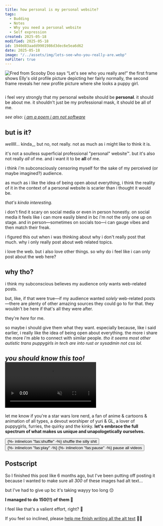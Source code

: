 ```yaml
---
title: how personal is my personal website?
tags:
  - Budding
  - Notes
  - Why you need a personal website
  - Self expression
created: 2025-05-18
modified: 2025-05-18
id: 1940d83aadd9901986d3dec6e5ea6d62
date: 2025-05-18
image: "/../assets/img/lets-see-who-you-really-are.webp"
noFilter: true
---
```

![Fred from Scooby Doo says “Let's see who you really are!” the first frame shows Elly's old profile picture depicting her fairly normally, the second frame reveals her new profile picture where she looks a puppy girl.](/../assets/img/lets-see-who-you-really-are.webp)

~~~ callout _to be read as a conversation with my brain_
~~~

i feel very strongly that my personal website should be **personal**. it should be about me. it shouldn't just be my professional mask, it should be all of me.

_see also: [i am a poem i am not software](https://robinrendle.com/notes/i-am-a-poem-i-am-not-software/)_

## but is it?

_welllll…_ kinda,,, but no, not really. not as much as i might like to think it is.

it's not a soulless superficial professional "personal" website&trade;. but it's also not really _all_ of me. and i want it to be **all** of me.

i think i'm subconsciously censoring myself for the sake of my perceived (or maybe imagined?) audience.

as much as i like the idea of being open about everything, i think the reality of it in the context of a personal website is scarier than i thought it would be.

_that's kinda interesting._

i don't find it scary on social media or even in person honestly. on social media it feels like i can more easily blend in bc i'm not the only one up on stage. and in person—sometimes on socials too—i can gauge vibes and then match their freak.

i figured this out when i was thinking about why i don't really post that much. why i only really post about web related topics.

i love the web. but i also love other things.
so why do i feel like i can only post about the web here?

## why tho?

i think my subconscious believes my audience only wants web-related posts.

but, like, if that were true—if my audience wanted _solely_ web-related posts—there are plenty of other amazing sources they could go to for that. they wouldn't be here if that's all they were after.

they're _here_ for me.

so maybe i should give them what they want.
especially because, like i said earlier, i really like the idea of being open about everything. the more i share the more i'm able to connect with similar people. _tho it seems most other autistic trans puppygirls in tech are into rust or sysadmin not css lol._

<h2 class="[ grid gap-3 ]" style="grid-template-columns: 1.5fr minmax(0, 2fr);">
	<em id="you-should-know-this-too" class="[ stroke ]">you should know this too!</em>
	<video controls autoplay loop muted playsinline src="/assets/img/you-should-know-this-too.mp4"></video>
</h2>

let me know if you're a star wars lore nerd, a fan of anime & cartoons & animation of all types, a devout worshiper of yuri & GL, a lover of puppygirls, furries, the quirky and the kinky. **let's embrace the full spectrum of what makes us unique and unapologetically ourselves.**

<div class="[ flex flex-wrap gap-3 ]">
  <button type="button" id="randomiseButton">
    {%- inlineIcon "fas:shuffle" -%}
    <span>shuffle the silly shit</span>
  </button>
  <button type="button" id="pauseAllButton">
    {%- inlineIcon "fas:play" -%}
    {%- inlineIcon "fas:pause" -%}
    <span>pause all videos</span>
  </button>
</div>
<div id="media-wall" class="[ flow ]"></div>

<script type="module">
const recentlyShown = new Set();
const RECENT_HISTORY_SIZE = 300;

const mediaFiles = [
  { type: "image", index: 0, alt: "I bring a sort of “being a dog” vibe to the gender that that humans don't really like." },
  { type: "image", index: 1, alt: "A quick sketch of me Brodie did in pen." },
  { type: "image", index: 2, alt: "A lil cat drinking a pink monster can “glug glug”." },
  { type: "image", index: 3, alt: "A lil cat sitting at a laptop, the screen says “boobs”." },
  { type: "image", index: 4, alt: "A puppy girl wearing a shirt that says “autistic by birth, dog girl by the grace of god”." },
  { type: "image", index: 5, alt: "Calypso from Bluey." },
  { type: "image", index: 6, alt: "Ralsei lying face down on the floor." },
  { type: "image", index: 7, alt: "A lil cat with a raised eyebrow saying “queer”." },
  { type: "image", index: 8, alt: "A lil dog and cat napping together." },
  { type: "image", index: 9, alt: "An absolutely tiny anthropomorphised dog." },
  { type: "image", index: 10, alt: "Miwa and Saeko smiling." },
  { type: "image", index: 11, alt: "" },
  { type: "image", index: 12, alt: "A heartwarming two-panel manga strip showing the sweet intimacy of Miwa and Saeko in separate beds but holding hands, then passed out, sleeping messily, but their connection remains, unbroken even in dreams." },
  { type: "image", index: 13, alt: "" },
  { type: "image", index: 14, alt: "" },
  { type: "image", index: 15, alt: "Saeko reacts with wide-eyed, comical shock and awe, exclaiming, “WHOAA... THAT'S SOME MAD CLEAVAGE!” as Miwa bends over, emphasizing a moment of playful, slightly flustered surprise." },
  { type: "image", index: 16, alt: "" },
  { type: "image", index: 17, alt: "" },
  { type: "image", index: 18, alt: "" },
  { type: "image", index: 19, alt: "Pure joy captured in motion as Miwa and Saeko, hands clasped tightly, run with delighted smiles, their energy palpable in the manga panel." },
  { type: "image", index: 20, alt: "" },
  { type: "image", index: 21, alt: "A quiet, pensive moment as Miwa, in pajamas, gazes with a serious, perhaps slightly weary, expression as Saeko enters the frame." },
  { type: "image", index: 22, alt: "A tender, simple line drawing captures the cozy intimacy of a dog and cat snuggled in sleep, dreaming sweetly of an even closer cuddle, a small heart symbolizing their affection." },
  { type: "image", index: 23, alt: "A vibrant manga scene contrasts two friends: Saeko bursts with exuberant energy, long hair flying as she throws her arms up in pure celebration, while Miwa, elegant in a patterned dress, offers a gentle, serene smile. A moment of shared joy against a cool blue." },
  { type: "image", index: 24, alt: "Miwa and Saeko share a moment of quiet contemplation, their expressions soft and thoughtful as they rest their chins in their hands, radiating a gentle, cozy vibe against a warm pink backdrop." },
  { type: "image", index: 25, alt: "" },
  { type: "image", index: 26, alt: "In a car, Miwa and Saeko sleep soundly, they're completely zonked out, Saeko is drooling on Miwa's boobs." },
  { type: "image", index: 27, alt: "" },
  { type: "image", index: 28, alt: "" },
  { type: "image", index: 29, alt: "" },
  { type: "image", index: 30, alt: "A close-up manga panel radiating warmth, as Miwa, with kind eyes and long dark hair, offers a soft, reassuring smile." },
  { type: "image", index: 31, alt: "" },
  { type: "image", index: 32, alt: "" },
  { type: "image", index: 33, alt: "" },
  { type: "image", index: 34, alt: "" },
  { type: "image", index: 35, alt: "" },
  { type: "image", index: 36, alt: "A goofy lil cat sits proudly unaware, a red circle around its head, connected by a line to a small pride flag, it's a gay cat." },
  { type: "image", index: 37, alt: "" },
  { type: "image", index: 38, alt: "A playful, silly lil cat sipping from a comically large puddle of bright green monster energy drink." },
  { type: "image", index: 39, alt: "A cute lil cat confidently holds a sign that says “GIVE ME $$$”." },
  { type: "image", index: 40, alt: "A cute lil cat confidently holds a sign that says “GAY.”" },
  { type: "image", index: 41, alt: "" },
  { type: "image", index: 42, alt: "" },
  { type: "image", index: 43, alt: "" },
  { type: "image", index: 44, alt: "" },
  { type: "image", index: 45, alt: "" },
  { type: "image", index: 46, alt: "" },
  { type: "image", index: 47, alt: "" },
  { type: "image", index: 48, alt: "Qiu Tong with wide, luminous eyes gazes intently at her phone screen, waiting for Sun Jing to respond." },
  { type: "image", index: 49, alt: "A cute lil puppy girl says “dont care. didn't ask plus i'm wagging my tail and going arf arf wraff bark :3”." },
  { type: "image", index: 50, alt: "An anime girl imitates the thinking emoji." },
  { type: "image", index: 51, alt: "Aya is so embarrassed that her hair is standing up and her face is completely red." },
  { type: "image", index: 52, alt: "Aya begging for forgiveness while Mitsuki tries to reassure her that it's fine." },
  { type: "image", index: 53, alt: "" },
  { type: "image", index: 54, alt: "" },
  { type: "image", index: 55, alt: "You're not cute with those puffy cheeks. You're 29!" },
  { type: "image", index: 56, alt: "Aya is looking at her phone, she's so full of joy that she's moved to tears." },
  { type: "image", index: 57, alt: "Woof! I mean yes!" },
  { type: "image", index: 58, alt: "" },
  { type: "image", index: 59, alt: "I'm a faggot…" },
  { type: "image", index: 60, alt: "An emoji with a huge frown looking at a computer screen." },
  { type: "image", index: 61, alt: "Izutsumi says “Gender”." },
  { type: "image", index: 62, alt: "A tiny little puppy says “Another silly day in my gorgeous tranny life”." },
  { type: "image", index: 63, alt: "" },
  { type: "image", index: 64, alt: "" },
  { type: "image", index: 65, alt: "Pure, unadulterated puppy-dog excitement radiates from this character seen from behind, complete with dog ears and an energetically wagging tail." },
  { type: "image", index: 66, alt: "Three adorable emoticon faces (:3, :3c, :3<) demonstrated by a cute character with flowing hair, each expressing a variation of sweet, cat-like coyness." },
  { type: "image", index: 67, alt: "" },
  { type: "image", index: 68, alt: "Pure, unadulterated puppy-dog excitement radiates from this character seen from behind, complete with dog ears and an energetically wagging tail." },
  { type: "image", index: 69, alt: "" },
  { type: "image", index: 70, alt: "" },
  { type: "image", index: 71, alt: "" },
  { type: "image", index: 72, alt: "" },
  { type: "image", index: 73, alt: "" },
  { type: "image", index: 74, alt: "Brodie the cat says “not a single thought behind your eyes” Elly the dog is confused but then squints and says “wait a minute”." },
  { type: "image", index: 75, alt: "" },
  { type: "image", index: 76, alt: "A sassy mf sits at a desk with a mouse and keyboard." },
  { type: "image", index: 77, alt: "A little puppy says “Welcome to my site”." },
  { type: "image", index: 78, alt: "" },
  { type: "image", index: 79, alt: "A proud yuri enthusiast beams, sporting her “YURI WATCHING HAT” and flashing her “registered YURI EXPERT” card, radiating pure, unadulterated love for the genre, behind her is a lesbian pride flag." },
  { type: "image", index: 80, alt: "A chaotic meme advises to “JUST SCAMPER OUT” if things suck, featuring Izutsumi the cat-person and a humorous list of escapable situations followed by “IF IT SUCKS... HIT DA BRICKS!!”, hilariously championing “real winners quit”." },
  { type: "image", index: 81, alt: "A character with a gentle, inviting smile extends a hand, offering a heartfelt invitation: “LET'S TAKE ESTROGEN TOGETHER”." },
  { type: "image", index: 82, alt: "" },
  { type: "image", index: 83, alt: "" },
  { type: "image", index: 84, alt: "A tiny little cat puts a huge middle finger up to the camera." },
  { type: "image", index: 85, alt: "WHAT is on that computer screen?!" },
  { type: "image", index: 86, alt: "" },
  { type: "image", index: 87, alt: "Falin is a lil puppy giggling." },
  { type: "image", index: 88, alt: "Marcile is a lil puppy giggling." },
  { type: "image", index: 89, alt: "" },
  { type: "image", index: 90, alt: "" },
  { type: "image", index: 91, alt: "" },
  { type: "video", index: 0, alt: "" },
  { type: "video", index: 1, alt: "" },
  { type: "video", index: 2, alt: "Ahsoka Tano and Darth Maul prepare to fight." },
  { type: "video", index: 3, alt: "" },
  { type: "video", index: 4, alt: "“Gets to you, doesn't it?” — Marva, Andor." },
  { type: "video", index: 5, alt: "“Heh.” — Anya smugly" },
  { type: "video", index: 6, alt: "" },
  { type: "video", index: 7, alt: "" },
  { type: "video", index: 8, alt: "" },
  { type: "video", index: 9, alt: "" },
  { type: "video", index: 10, alt: "the autism creature bouncing up and down." },
  { type: "video", index: 11, alt: "" },
  { type: "video", index: 12, alt: "" },
  { type: "video", index: 13, alt: "Aya, green yuri, surounded by sparkles and the text “is somebody gonna match my freak?”." },
  { type: "video", index: 14, alt: "" },
  { type: "video", index: 15, alt: "Bingo getting swallowed by the cinema seat she's sitting in." },
  { type: "video", index: 16, alt: "Bingo dancing under a hand dryer giggling." },
  { type: "video", index: 17, alt: "A cat making biscuits on a blue ikea shark, captioned by the text “hate crime”." },
  { type: "video", index: 18, alt: "A sparkly little blue ikea shark spinning around." },
  { type: "video", index: 19, alt: "BMO dancing." },
  { type: "video", index: 20, alt: "BMO farting." },
  { type: "video", index: 21, alt: "BMO doing a kickflip." },
  { type: "video", index: 22, alt: "A racoon girl chugs a drink, “Mmm estrogen!~”." },
  { type: "video", index: 23, alt: "A racoon girl laughing." },
  { type: "video", index: 24, alt: "A racoon girl tapping on her phone." },
  { type: "video", index: 25, alt: "Marceline lying over Princess bubblegum on the couch, they're reading a magazine together." },
  { type: "video", index: 26, alt: "Princess bubblegum kisses Marceline on the cheek." },
  { type: "video", index: 27, alt: "Princess bubblegum and Marceline sleeping, Bubblegum sleeps perfectly while Marceline is sprawled comfortably." },
  { type: "video", index: 28, alt: "C3PO stripping off his robe sexily." },
  { type: "video", index: 29, alt: "“Hey are you listening?” “Yeh” meanwhile in their thought bubble, Vi slams Caitlyn into the wall, kabedon style." },
  { type: "video", index: 30, alt: "“I just think they're neat” says Marg holding Caitlyn and Vi getting hot and heavy." },
  { type: "video", index: 31, alt: "" },
  { type: "video", index: 32, alt: "“watch yo tone mf” Dr Eggman slaps Chow into the stratosphere." },
  { type: "video", index: 33, alt: "" },
  { type: "video", index: 34, alt: "Golden retriever spinning in circles." },
  { type: "video", index: 35, alt: "Chilli dancing." },
  { type: "video", index: 36, alt: "" },
  { type: "video", index: 37, alt: "" },
  { type: "video", index: 38, alt: "Ed balancing a TV on their head." },
  { type: "video", index: 39, alt: "" },
  { type: "video", index: 40, alt: "Glep dancing." },
  { type: "video", index: 41, alt: "Danny Brown is confused “?????????”." },
  { type: "video", index: 42, alt: "" },
  { type: "video", index: 43, alt: "" },
  { type: "video", index: 44, alt: "" },
  { type: "video", index: 45, alt: "A tiny Harry Du Bois break dancing in front of Kim Kitsuragi." },
  { type: "video", index: 46, alt: "" },
  { type: "video", index: 47, alt: "" },
  { type: "video", index: 48, alt: "Doechii looking like a gorgeous badass." },
  { type: "video", index: 49, alt: "" },
  { type: "video", index: 50, alt: "A lil dog barking, the wizard then turns the dog into a piece of wood with a grain pattern that looks like the dogs face." },
  { type: "video", index: 51, alt: "Troy arrives back to the house in shambles, fire everywhere and everyone freaking out." },
  { type: "video", index: 52, alt: "Ed and some bits and pieces floating around the ship, Ein doggy paddles past." },
  { type: "video", index: 53, alt: "" },
  { type: "video", index: 54, alt: "" },
  { type: "video", index: 55, alt: "Dr Eggman says “I'm going to kill you. And then kill you again”." },
  { type: "video", index: 56, alt: "A silly lil anime girl goes “Eheh, bleehh”." },
  { type: "video", index: 57, alt: "" },
  { type: "video", index: 58, alt: "Enid sleeping messily, sprawled out in her bed." },
  { type: "video", index: 59, alt: "" },
  { type: "video", index: 60, alt: "" },
  { type: "video", index: 61, alt: "Falin dances happily as Laios shows her his new sword." },
  { type: "video", index: 62, alt: "lil Falin is munching." },
  { type: "video", index: 63, alt: "Falin looking adorable as ever smiles at the camera." },
  { type: "video", index: 64, alt: "Tiny Falin eats soup." },
  { type: "video", index: 65, alt: "" },
  { type: "video", index: 66, alt: "" },
  { type: "video", index: 67, alt: "Falin puts Marcile into a gay panic as she shares her mana with her." },
  { type: "video", index: 68, alt: "" },
  { type: "video", index: 69, alt: "" },
  { type: "video", index: 70, alt: "" },
  { type: "video", index: 71, alt: "" },
  { type: "video", index: 72, alt: "Femtanyl's lil cat persona dancing." },
  { type: "video", index: 73, alt: "Fink leaves." },
  { type: "video", index: 74, alt: "Fink bites." },
  { type: "video", index: 75, alt: "Purple guy dances." },
  { type: "video", index: 76, alt: "Frank Ocean sips his drink while surrounded by Odd Future." },
  { type: "video", index: 77, alt: "Fujiko removes her amazing disguise like a badass." },
  { type: "video", index: 78, alt: "Fujiko removes her disguise and starts her motorbike." },
  { type: "video", index: 79, alt: "" },
  { type: "video", index: 80, alt: "Gandalf dancing." },
  { type: "video", index: 81, alt: "A lil puppy dancing to music." },
  { type: "video", index: 82, alt: "Gimli covers his mouth in shock." },
  { type: "video", index: 83, alt: "A goblin typing on a computer with the caption “goblin hours”." },
  { type: "video", index: 84, alt: "A happy puppy girl dancing around and banging her head." },
  { type: "video", index: 85, alt: "A skeleton riding a motorcycle with flames in the background, captioned “Trans rights!”." },
  { type: "video", index: 86, alt: "I have hired MF DOOM to stare at you." },
  { type: "video", index: 87, alt: "A lil puppy girl gets her snout grabbed and her head shaken about, then she blushes." },
  { type: "video", index: 88, alt: "Jake and a bug dance together." },
  { type: "video", index: 89, alt: "Jake sips a cup of coffee." },
  { type: "video", index: 90, alt: "Jerma dancing, terribly." },
  { type: "video", index: 91, alt: "jpegmafia jumpscare." },
  { type: "video", index: 92, alt: "JPEGMafia with sparkly Miku." },
  { type: "video", index: 93, alt: "Peggy can't believe this shit." },
  { type: "video", index: 94, alt: "Kanna eats a crab." },
  { type: "video", index: 95, alt: "" },
  { type: "video", index: 96, alt: "Kanna dancing in the rain." },
  { type: "video", index: 97, alt: "" },
  { type: "video", index: 98, alt: "Kanna sip." },
  { type: "video", index: 99, alt: "" },
  { type: "video", index: 100, alt: "Karlach puppy eyes." },
  { type: "video", index: 101, alt: "" },
  { type: "video", index: 102, alt: "" },
  { type: "video", index: 103, alt: "" },
  { type: "video", index: 104, alt: "" },
  { type: "video", index: 105, alt: "Ursula sits on her roof drawing the birds next to her." },
  { type: "video", index: 106, alt: "Kim Kitsuragi dancing." },
  { type: "video", index: 107, alt: "" },
  { type: "video", index: 108, alt: "Kobayashi typing at a blistering pace." },
  { type: "video", index: 109, alt: "" },
  { type: "video", index: 110, alt: "" },
  { type: "video", index: 111, alt: "" },
  { type: "video", index: 112, alt: "“Remember, you can't trust men.” — Lady Eboshi." },
  { type: "video", index: 113, alt: "Lady Eboshi laughing a hearty laugh." },
  { type: "video", index: 114, alt: "" },
  { type: "video", index: 115, alt: "" },
  { type: "video", index: 116, alt: "" },
  { type: "video", index: 117, alt: "Little Simz dancing with headless suits." },
  { type: "video", index: 118, alt: "Live Jerma reaction." },
  { type: "video", index: 119, alt: "" },
  { type: "video", index: 120, alt: "" },
  { type: "video", index: 121, alt: "" },
  { type: "video", index: 122, alt: "" },
  { type: "video", index: 123, alt: "" },
  { type: "video", index: 124, alt: "" },
  { type: "video", index: 125, alt: "" },
  { type: "video", index: 126, alt: "" },
  { type: "video", index: 127, alt: "" },
  { type: "video", index: 128, alt: "" },
  { type: "video", index: 129, alt: "" },
  { type: "video", index: 130, alt: "Miku plushy swinging." },
  { type: "video", index: 131, alt: "Miku plushy in the washing machine." },
  { type: "video", index: 132, alt: "" },
  { type: "video", index: 133, alt: "" },
  { type: "video", index: 134, alt: "" },
  { type: "video", index: 135, alt: "Misato removes her sunglasses looking amazing." },
  { type: "video", index: 136, alt: "Misato does the worlds biggest yawn." },
  { type: "video", index: 137, alt: "Mitsuki's honest reaction 😐" },
  { type: "video", index: 138, alt: "" },
  { type: "video", index: 139, alt: "Shinji screams “MUSTAAAAAAAAAAARD”." },
  { type: "video", index: 140, alt: "" },
  { type: "video", index: 141, alt: "" },
  { type: "video", index: 142, alt: "Noel the dear girl with huge puppy dog eyes." },
  { type: "video", index: 143, alt: "" },
  { type: "video", index: 144, alt: "" },
  { type: "video", index: 145, alt: "" },
  { type: "video", index: 146, alt: "" },
  { type: "video", index: 147, alt: "" },
  { type: "video", index: 148, alt: "" },
  { type: "video", index: 149, alt: "" },
  { type: "video", index: 150, alt: "" },
  { type: "video", index: 151, alt: "PB tries estrogen." },
  { type: "video", index: 152, alt: "" },
  { type: "video", index: 153, alt: "" },
  { type: "video", index: 154, alt: "" },
  { type: "video", index: 155, alt: "A lil fluffy creature blinks one eye at a time." },
  { type: "video", index: 156, alt: "" },
  { type: "video", index: 157, alt: "A fluffy lil puppy tip tapping on a keyboard." },
  { type: "video", index: 158, alt: "" },
  { type: "video", index: 159, alt: "A lil fluffy puppy spinning around and around." },
  { type: "video", index: 160, alt: "A golden retriever sits on a swing, swinging back and forth." },
  { type: "video", index: 161, alt: "The Rei plushy taunts Shinji with the Gangnam style dance." },
  { type: "video", index: 162, alt: "Senator Chuchi." },
  { type: "video", index: 163, alt: "" },
  { type: "video", index: 164, alt: "" },
  { type: "video", index: 165, alt: "" },
  { type: "video", index: 166, alt: "We've had one yes, but what about second breakfast?" },
  { type: "video", index: 167, alt: "Shadow… It's me! The Devil!" },
  { type: "video", index: 168, alt: "Shadowheart being an autistic lil nerd and over explaining." },
  { type: "video", index: 169, alt: "" },
  { type: "video", index: 170, alt: "Smeagol's 3D model with a light spinning around it, the caption reads “POV: Microwave burrito”." },
  { type: "video", index: 171, alt: "" },
  { type: "video", index: 172, alt: "" },
  { type: "video", index: 173, alt: "" },
  { type: "video", index: 174, alt: "“Something just happened” Sonic fandub." },
  { type: "video", index: 175, alt: "Spamton dances." },
  { type: "video", index: 176, alt: "" },
  { type: "video", index: 177, alt: "Lego clone trooper goes to the toilet." },
  { type: "video", index: 178, alt: "" },
  { type: "video", index: 179, alt: "" },
  { type: "video", index: 180, alt: "Taiko Don gets petted." },
  { type: "video", index: 181, alt: "" },
  { type: "video", index: 182, alt: "Gollum asks Samwise “What's Taters... Precious?” Sam agrily replies “POH-TAY-TOHS?! BOIL EM', MASH EM' STICK EM', IN A STEW?”." },
  { type: "video", index: 183, alt: "" },
  { type: "video", index: 184, alt: "Tem's eye are spinning around all silly." },
  { type: "video", index: 185, alt: "You're at the Tem Shop and Tem is losing her mind." },
  { type: "video", index: 186, alt: "" },
  { type: "video", index: 187, alt: "" },
  { type: "video", index: 188, alt: "" },
  { type: "video", index: 189, alt: "" },
  { type: "video", index: 190, alt: "Toru yapping like an idiot." },
  { type: "video", index: 191, alt: "Toph points into the distance and says “There it is!”, everyone looks, they don't see anything. She then says “That's what it'll sound like when one of you spot it.”." },
  { type: "video", index: 192, alt: "" },
  { type: "video", index: 193, alt: "A cat brings a trans flag into the room. Kitty says trans rights!" },
  { type: "video", index: 194, alt: "A trans flag blows in the wind with the caption “guys help what country is this flag from and why do all the cute girls come from there????”." },
  { type: "video", index: 195, alt: "" },
  { type: "video", index: 196, alt: "" },
  { type: "video", index: 197, alt: "Tyler the Creator saying “A you putting another filter on me?”." },
  { type: "video", index: 198, alt: "Tyler the Creator posing like a cutie, he's kinda quirky." },
  { type: "video", index: 199, alt: "A puppy girl holds up a magnifine glass with the caption “Where the yuri at?”." },
  { type: "video", index: 200, alt: "A wizard holds the autism symbol as a train drives around him." },
  { type: "video", index: 201, alt: "" },
  { type: "video", index: 202, alt: "A dog runs towards Rin but hits the end of it's leash before it can jump on her, she giggles, but then a second dog with a longer leash ploughs into her stomach at mach one." },
  { type: "video", index: 203, alt: "" },
  { type: "video", index: 204, alt: "" },
  { type: "video", index: 205, alt: "" },
  { type: "video", index: 206, alt: "" },
  { type: "video", index: 207, alt: "" },
  { type: "video", index: 208, alt: "" },
];

function shuffleArray(array) {
  for (let i = array.length - 1; i > 0; i--) {
    const j = Math.floor(Math.random() * (i + 1));
    [array[i], array[j]] = [array[j], array[i]];
  }
  return array;
}

function createMediaElement(item, index) {
  switch (item.type) {
    case "image": {
      const img = document.createElement("img");
      img.src = `/assets/img/silly-shit/image${item.index}.jpg`;
      img.alt = item.alt;
      img.className = "grid-item";
      return img;
    }
    case "video": {
      const fragment = document.createDocumentFragment();
      const video = document.createElement("video");
      video.autoplay = true;
      video.controls = true;
      video.loop = true;
      video.muted = true;
      video.playsInline = true;
      video.className = "grid-item";
      const source = document.createElement("source");
      source.src = `/assets/img/silly-shit/video${item.index}.mp4`;
      source.type = "video/mp4";
      video.appendChild(source);
      const alt = document.createElement("p");
      const altId = `video-alt-${index}`;
      alt.textContent = item.alt;
      alt.id = altId;
      alt.setAttribute("hidden", "");
      video.setAttribute("aria-labelledby", altId);
      fragment.appendChild(video);
      fragment.appendChild(alt);
      return fragment;
    }
  }
}

function populateMediaWall(first) {
  const wall = document.getElementById("media-wall");
  wall.innerHTML = "";

  // Not all the media have text descriptions so we want to at least
  // make sure everything on the first population of the media wall does
  const items = first ? mediaFiles.filter(item => item.alt && item.alt.trim() !== "") : mediaFiles;

  // Filter out recently shown items
  const availableItems = items.filter(item => !recentlyShown.has(item.index));
  
  // If we don't have enough items after filtering, reset the recently shown set
  if (availableItems.length < 9) {
    recentlyShown.clear();
  }

  // Shuffle and take first 9 items
  const selectedMedia = shuffleArray([...availableItems]).slice(0, 9);

  // Update recently shown set
  selectedMedia.forEach((item) => {
    recentlyShown.add(item.index);
    // Keep the set size manageable
    if (recentlyShown.size > RECENT_HISTORY_SIZE) {
      const firstItem = recentlyShown.values().next().value;
      recentlyShown.delete(firstItem);
    }
  });

  selectedMedia.forEach((item, index) => {
    const element = createMediaElement(item, index);
    wall.appendChild(element);
  });
}

// Add this new function for the button
function setupRandomiseButton() {
  const button = document.getElementById("randomiseButton");
  button.addEventListener("click", () => populateMediaWall(false));
}

// Add this new function for the pause button
function setupPauseButton() {
  const button = document.getElementById("pauseAllButton");
  const playIcon = button.querySelector(".icon-play");
  const pauseIcon = button.querySelector(".icon-pause");
  const buttonText = button.querySelector("span");
  let isPaused = false;

  playIcon.setAttribute("hidden", "");
  pauseIcon.removeAttribute("hidden");

  button.addEventListener("click", () => {
    const videos = document.querySelectorAll("#media-wall video");
    isPaused = !isPaused;

    videos.forEach((video) => {
      if (isPaused) {
        video.pause();
        pauseIcon.setAttribute("hidden", "");
        playIcon.removeAttribute("hidden");
        buttonText.textContent = "Play all videos";
      } else {
        video.play();
        playIcon.setAttribute("hidden", "");
        pauseIcon.removeAttribute("hidden");
        buttonText.textContent = "Pause all videos";
      }
    });
  });
}

// Update the DOMContentLoaded event listener
document.addEventListener("DOMContentLoaded", () => {
  populateMediaWall(true);
  setupRandomiseButton();
  setupPauseButton();
});
</script>

<style>
  #media-wall {
    columns: 6 200px;
    column-gap: var(--inline-size-3);
  }
  #media-wall > :is(img, video) {
    --flow-space: var(--block-size-2);

    image-rendering: pixelated;
    width: 100%;
  }
</style>

## Postscript

So I finished this post like 6 months ago, but I've been putting off posting it because I wanted to make sure all _300_ of these images had alt text… 

but I've had to give up bc it's taking wayyy too long 😔

**I managed to do 150(!!) of them 🤯**

I feel like that's a valient effort, right? 🥲

If you feel so inclined, please [help me finish writing all the alt text](https://github.com/EllyLoel/ellyloel.com/edit/main/src/input/content/garden/How%20personal%20is%20my%20personal%20website%3F.md) 🙏🏻
